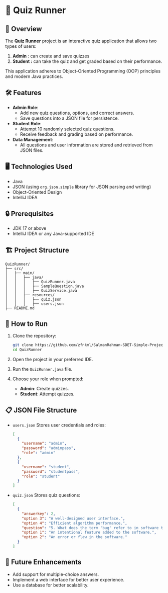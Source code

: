 # 📝 Quiz Runner

## 💭 Overview

The **Quiz Runner** project is an interactive quiz application that allows two types of users: 

1. **Admin** : can create and save quizzes
2. **Student :** can take the quiz and get graded based on their performance. 

This application adheres to Object-Oriented Programming (OOP) principles and modern Java practices.

## 🛠️ Features

- **Admin Role**:
    - Add new quiz questions, options, and correct answers.
    - Save questions into a JSON file for persistence.
- **Student Role**:
    - Attempt 10 randomly selected quiz questions.
    - Receive feedback and grading based on performance.
- **Data Management**:
    - All questions and user information are stored and retrieved from JSON files.

## 🖥️ Technologies Used

- Java
- JSON (using `org.json.simple` library for JSON parsing and writing)
- Object-Oriented Design
- IntelliJ IDEA

## 🔒 Prerequisites

- JDK 17 or above
- IntelliJ IDEA or any Java-supported IDE

## 🏗️ Project Structure

```
QuizRunner/
├── src/
│   ├── main/
│   │   ├── java/
│   │   │   ├── QuizRunner.java
│   │   │   ├── SampleQuestion.java
│   │   │   ├── QuizService.java
│   │   ├── resources/
│   │   │   ├── quiz.json
│   │   │   ├── users.json
├── README.md

```

## 🚀 How to Run

1. Clone the repository:
    
    ```bash
    git clone https://github.com/zfnkml/SalmanRahman-SDET-Simple-Project-on-Java-Quiz-System.git
    cd QuizRunner
    
    ```
    
2. Open the project in your preferred IDE.
3. Run the `QuizRunner.java` file.
4. Choose your role when prompted:
    - **Admin**: Create quizzes.
    - **Student**: Attempt quizzes.

## 📋 JSON File Structure

- `users.json` Stores user credentials and roles:
    
    ```json
    [
      {
        "username": "admin",
        "password": "adminpass",
        "role": "admin"
      },
      {
        "username": "student",
        "password": "studentpass",
        "role": "student"
      }
    ]
    
    ```
    
- `quiz.json` Stores quiz questions:
    
    ```json
    [
      {
        "answerkey": 2,
        "option 3": "A well-designed user interface.",
        "option 4": "Efficient algorithm performance.",
        "question": "5. What does the term 'bug' refer to in software testing?",
        "option 1": "An intentional feature added to the software.",
        "option 2": "An error or flaw in the software."
      }
    ]
    
    ```
    

## 📡 Future Enhancements

- Add support for multiple-choice answers.
- Implement a web interface for better user experience.
- Use a database for better scalability.
